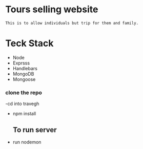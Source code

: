 # Tours selling website

    This is to allow individuals but trip for them and family.

# Teck Stack

- Node
- Exprsss
- Handlebars
- MongoDB
- Mongoose

### clone the repo

-cd into travegh

- npm install
  ## To run server
- run nodemon
